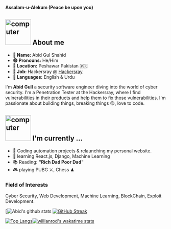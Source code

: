 **Assalam-u-Alekum (Peace be upon you)**

<h2><img src="https://thumbs.gfycat.com/AcrobaticMatureGazelle.webp" alt="computer" width="80"> About me </h2>
    
<div>  
                            
<ul>
  <li><b>👤 Name: </b> Abid Gul Shahid</li>
  <li><b>😄 Pronouns:</b>  He/Him</li>
  <li><b>📍 Location:</b> Peshawar Pakistan 🇵🇰 </li>
  <li><b>💼 Job: </b>Hackersray @ <a href="hackersray.com">Hackersray</a></li>
  <li><b>📣 Languages:</b> English & Urdu</li>
</ul>

  <p>I'm <b>Abid Gull</b>  a security software engineer  diving into the world of cyber security. I'm a Penetration Tester at the Hackersray, 
  where I find vulnerabilities in their products and help them to fix those vulnerabilities. I'm passionate about building things, breaking things 😜, love to code.
</p>

</div>
   
       
        

<h2><img src="https://thumbs.gfycat.com/ScaryCreamyGlobefish.webp" alt="computer" width="80"> I'm currently ...</h2>

- 🔭 Coding automation projects & relaunching my personal website.
- 🌱 learning React.js, Django, Machine Learning
- 📚 Reading: **"Rich Dad Poor Dad"**
- 🎮 playing PUBG ⚔, Chess ♟ 

### Field of Interests
Cyber Security, Web Development, Machine Learning, BlockChain, Exploit Development.



[![Abid's github stats](https://github-readme-stats.vercel.app/api?username=silencemind&show_icons=true&theme=radical) [![GitHub Streak](https://github-readme-streak-stats.herokuapp.com/?user=silencemind)](https://git.io/streak-stats)

[![Top Langs](https://github-readme-stats.vercel.app/api/top-langs/?username=silencemind&langs_count=8)](https://github.com/anuraghazra/github-readme-stats)[![willianrod's wakatime stats](https://github-readme-stats.vercel.app/api/wakatime?username=silencemind)](https://github.com/anuraghazra/github-readme-stats)




